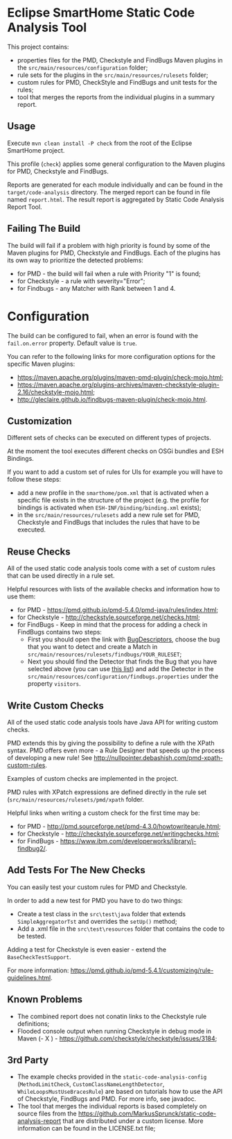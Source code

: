 # Eclipse SmartHome Static Code Analysis Tool

This project contains:
 - properties files for the PMD, Checkstyle and FindBugs Maven plugins in the `src/main/resources/configuration` folder;
 - rule sets for the plugins in the `src/main/resources/rulesets` folder;
 - custom rules for PMD, CheckStyle and FindBugs and unit tests for the rules;
 - tool that merges the reports from the individual plugins in a summary report.

## Usage

Execute `mvn clean install -P check` from the root of the Eclipse SmartHome project.

This profile (`check`) applies some general configuration to the Maven plugins for PMD, Checkstyle and FindBugs.

Reports are generated for each module individually and can be found in the `target/code-analysis` directory. The merged report can be found in file named `report.html`. The result report is aggregated by Static Code Analysis Report Tool.

## Failing The Build

The build will fail if a problem with high priority is found by some of the Maven plugins for PMD, Checkstyle and FindBugs. Each of the plugins has its own way to prioritize the detected problems:

- for PMD - the build will fail when a rule with Priority "1" is found;
- for Checkstyle - a rule with severity="Error";
- for Findbugs - any Matcher with Rank between 1 and 4.


# Configuration

The build can be configured to fail, when an error is found with the `fail.on.error` property. Default value is `true`.

You can refer to the following links for more configuration options for the specific Maven plugins:

- https://maven.apache.org/plugins/maven-pmd-plugin/check-mojo.html;
- https://maven.apache.org/plugins-archives/maven-checkstyle-plugin-2.16/checkstyle-mojo.html;
- http://gleclaire.github.io/findbugs-maven-plugin/check-mojo.html.


## Customization 

Different sets of checks can be executed on different types of projects.

At the moment the tool executes different checks on OSGi bundles and ESH Bindings.

If you want to add a custom set of rules for UIs for example you will have to follow these steps:

- add a new profile in the `smarthome/pom.xml` that is activated when a specific file exists in the structure of the project (e.g. the profile for bindings is activated when `ESH-INF/binding/binding.xml` exists);
- in the `src/main/resources/rulesets` add a new rule set for PMD, Checkstyle and FindBugs that includes the rules that have to be executed.

## Reuse Checks

All of the used static code analysis tools come with a set of custom rules that can be used directly in a rule set.

Helpful resources with lists of the available checks and information how to use them:

- for PMD - https://pmd.github.io/pmd-5.4.0/pmd-java/rules/index.html;
- for Checkstyle - http://checkstyle.sourceforge.net/checks.html;
- for FindBugs - Keep in mind that the process for adding a check in FindBugs contains two steps: 
   - First you should open the link with [BugDescriptors](http://findbugs.sourceforge.net/bugDescriptions.html), choose the bug that you want to detect and create a Match in `src/main/resources/rulesets/findbugs/YOUR_RULESET`;
   - Next you should find the Detector that finds the Bug that you have selected above (you can use [this list](https://github.com/findbugsproject/findbugs/blob/d1e60f8dbeda0a454f2d497ef8dcb878fa8e3852/findbugs/etc/findbugs.xml)) and add the Detector in the `src/main/resources/configuration/findbugs.properties` under the property `visitors`.

## Write Custom Checks

All of the used static code analysis tools have Java API for writing custom checks.

PMD extends this by giving the possibility to define a rule with the XPath syntax. PMD offers even more - a
Rule Designer that speeds up the process of developing a new rule! See http://nullpointer.debashish.com/pmd-xpath-custom-rules.

Examples of custom checks are implemented in the project.

PMD rules with XPatch expressions are defined directly in the rule set (`src/main/resources/rulesets/pmd/xpath` folder.

Helpful links when writing a custom check for the first time may be:

- for PMD - http://pmd.sourceforge.net/pmd-4.3.0/howtowritearule.html;
- for Checkstyle - http://checkstyle.sourceforge.net/writingchecks.html;
- for FindBugs - https://www.ibm.com/developerworks/library/j-findbug2/.

## Add Tests For The New Checks

You can easily test your custom rules for PMD and Checkstyle.

In order to add a new test for PMD you have to do two things:
- Create a test class in the `src\test\java` folder that extends `SimpleAggregatorTst` and overrides the `setUp()` method;
- Add a .xml file in the `src\test\resources` folder that contains the code to be tested.

Adding a test for Checkstyle is even easier - extend the `BaseCheckTestSupport`.

For more information: https://pmd.github.io/pmd-5.4.1/customizing/rule-guidelines.html. 


## Known Problems 

- The combined report does not conatin links to the Checkstyle rule definitions;
- Flooded console output when running Checkstyle in debug mode in Maven  (- X ) - https://github.com/checkstyle/checkstyle/issues/3184;

## 3rd Party

- The example checks provided in the `static-code-analysis-config` (`MethodLimitCheck`, `CustomClassNameLengthDetector`, `WhileLoopsMustUseBracesRule`) are based on tutorials how to use the API of Checkstyle, FindBugs and PMD. For more info, see javadoc.
- The tool that merges the individual reports is based completely on source files from the https://github.com/MarkusSprunck/static-code-analysis-report that are distributed under a custom license. More information can be found in the LICENSE.txt file;
